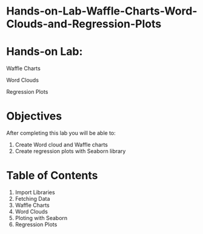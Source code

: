 # Hands-on-Lab-Waffle-Charts-Word-Clouds-and-Regression-Plots

# Hands-on Lab: 

Waffle Charts

Word Clouds

Regression Plots

# Objectives

After completing this lab you will be able to:

1. Create Word cloud and Waffle charts
2. Create regression plots with Seaborn library

# Table of Contents

1. Import Libraries
2. Fetching Data
3. Waffle Charts
4. Word Clouds
5. Ploting with Seaborn
6. Regression Plots
